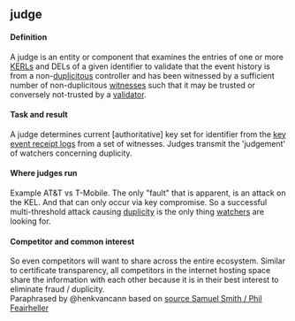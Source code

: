 ## judge

<h4>Definition</h4><p>A judge is an entity or component that examines the entries of one or more <a href="key-event-receipt-log">KERLs</a> and DELs of a given identifier to validate that the event history is from a non-<a href="duplicity">duplicitous</a> controller and has been witnessed by a sufficient number of non-duplicitous <a href="witness">witnesses</a> such that it may be trusted or conversely not-trusted by a <a href="validator">validator</a>.</p><h4>Task and result</h4><p>A judge determines current [authoritative] key set for identifier from the <a href="key-event-receipt-log">key event receipt logs</a> from a set of witnesses. Judges transmit the &#39;judgement&#39; of watchers concerning duplicity.</p><h4>Where judges run</h4><p>Example AT&amp;T vs T-Mobile. The only &quot;fault&quot; that is apparent, is an attack on the KEL. And that can only occur via key compromise. So a successful multi-threshold attack causing <a href="duplicity">duplicity</a> is the only thing <a href="watcher">watchers</a> are looking for. </p><h4>Competitor and common interest</h4><p>So even competitors will want to share across the entire ecosystem. Similar to certificate transparency, all competitors in the internet hosting space share the information with each other because it is in their best interest to eliminate fraud / duplicity.<br>Paraphrased by @henkvancann based on <a href="https://hackmd.io/-soUScAqQEaSw5MJ71899w?view#2022-09-06">source Samuel Smith / Phil Feairheller</a></p>

